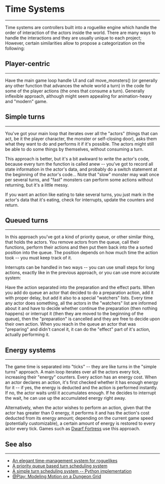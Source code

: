 # Time Systems

---

Time systems are controllers built into a roguelike engine which handle the order of interaction of the actors inside the world. There are many ways to handle the interactions and they are usually unique to each project; However, certain similarities allow to propose a categorization on the following:  

## Player-centric

---

Have the main game loop handle UI and call move_monsters() (or generally any other function that advances the whole world a turn) in the code for some of the player actions (the ones that consume a turn). Generally inflexible approach, although might seem appealing for animation-heavy and "modern" game.  

## Simple turns

---

You've got your main loop that iterates over all the "actors" (things that can act, be it the player character, the monster or self-closing door), asks them what they want to do and performs it if it's possible. The actors might still be able to do some things by themselves, without consuming a turn.  

This approach is better, but it's a bit awkward to write the actor's code, because every turn the function is called anew -- you've got to record all state information in the actor's data, and probably do a switch statement at the beginning of the actor's code... Note that "slow" monster may wait once per several turns, and "fast" monsters can perform some actions without returning, but it's a little messy.  

If you want an action like eating to take several turns, you just mark in the actor's data that it's eating, check for interrupts, update the counters and return.  

## Queued turns

---

In this approach you've got a kind of priority queue, or other similar thing, that holds the actors. You remove actors from the queue, call their functions, perform their actions and then put them back into the a sorted position into the queue. The position depends on how much time the action took -- you must keep track of it.  

Interrupts can be handled in two ways -- you can use small steps for long actions, exactly like in the previous approach, or you can use more accurate system:  

Have the action separated into the preparation and the effect parts. When you add do queue an actor that decided to do a preparation action, add it with proper delay, but add it also to a special "watchers" lists. Every time any actor does something, all the actors in the "watchers" list are informed about it and have to decide whether continue the preparation (then nothing happens) or interrupt it (then they are moved to the beginning of the queue), then the "preparation" is cancelled and they are free to decide upon their own action. When you reach in the queue an actor that was "preparing" and didn't cancel it, it can do the "effect" part of it's action, actually performing it.  

## Energy systems

---

The game time is separated into "ticks" -- they are like turns in the "simple turns" approach. A main loop iterates over all the actors every tick, increasing their "energy" counters. Every action has an energy cost. When an actor declares an action, it's first checked whether it has enough energy for it -- if yes, the energy is deducted and the action is performed instantly. If no, the actor waits until it accumulates enough. If he decides to interrupt the wait, he can use up the accumulated energy right away.  

Alternatively, when the actor wishes to perform an action, given that the actor has greater than 0 energy, it performs it and has the action's cost deducted from its energy amount; depending on the current game speed (potentially customizable), a certain amount of energy is restored to every actor every tick. Games such as [Dwarf Fortress](slaves_to_armok_II_dwarf_fortress.md) use this approach.  

## See also

---

* [An elegant time-management system for roguelikes](an_elegant_time-management_system_for_roguelikes.md)
* [A priority queue based turn scheduling system](a_priority_queue_based_turn_scheduling_system.md)
* [A simple turn scheduling system -- Python implementation](a_simple_turn_scheduling_system_--_python_implementation.md)
* [@Play: Modeling Motion on a Dungeon Grid](http://www.gamesetwatch.com/2008/08/column_play_modeling_motion_on.php)
